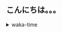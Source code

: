 ## こんにちは。。。

<p></p>

<details>
<summary>waka-time</summary>

<!--START_SECTION:waka-->
![Code Time](http://img.shields.io/badge/Code%20Time-17%20hrs%2056%20mins-blue)

**🐱 My GitHub Data** 

> 🏆 146 Contributions in the Year 2023
 > 
> 📦 150 Bytes Used in GitHub's Storage 
 > 
> 🚫 Not Opted to Hire
 > 
> 📜 4 Public Repositories 
 > 
> 🔑 1 Private Repository 
 > 
**I'm an Early 🐤** 

```text
🌞 Morning       32 commits       ███░░░░░░░░░░░░░░░░░░░░░░   12.60 % 
🌆 Daytime       98 commits       █████████░░░░░░░░░░░░░░░░   38.58 % 
🌃 Evening      108 commits       ██████████░░░░░░░░░░░░░░░   42.52 % 
🌙 Night         16 commits       █░░░░░░░░░░░░░░░░░░░░░░░░   06.30 % 

```
📅 **I'm Most Productive on Sunday** 

```text
Monday          17 commits       █░░░░░░░░░░░░░░░░░░░░░░░░   06.69 % 
Tuesday         16 commits       █░░░░░░░░░░░░░░░░░░░░░░░░   06.30 % 
Wednesday       55 commits       █████░░░░░░░░░░░░░░░░░░░░   21.65 % 
Thursday        29 commits       ██░░░░░░░░░░░░░░░░░░░░░░░   11.42 % 
Friday          55 commits       █████░░░░░░░░░░░░░░░░░░░░   21.65 % 
Saturday        26 commits       ██░░░░░░░░░░░░░░░░░░░░░░░   10.24 % 
Sunday          56 commits       █████░░░░░░░░░░░░░░░░░░░░   22.05 % 

```


📊 **This Week I Spent My Time On** 

```text
⌚︎ Time Zone: Asia/Tokyo

💬 Programming Languages: 
Markdown                 5 hrs 49 mins       ████████░░░░░░░░░░░░░░░░░   33.24 % 
Go                       4 hrs 37 mins       ██████░░░░░░░░░░░░░░░░░░░   26.40 % 
TypeScript               2 hrs 40 mins       ███░░░░░░░░░░░░░░░░░░░░░░   15.23 % 
YAML                     1 hr                █░░░░░░░░░░░░░░░░░░░░░░░░   05.77 % 
JSON                     59 mins             █░░░░░░░░░░░░░░░░░░░░░░░░   05.63 % 

🔥 Editors: 
VS Code                  17 hrs 32 mins      █████████████████████████   100.00 % 

💻 Operating System: 
Mac                      17 hrs 32 mins      █████████████████████████   100.00 % 

```

**I Mostly Code in Shell** 

```text
Shell                    1 repo              █████████████████████████   100.00 % 

```


**Timeline**

![Chart not found](https://raw.githubusercontent.com/purapetino/purapetino/main/charts/bar_graph.png) 


 Last Updated on 19/02/2023 15:16:02 UTC
<!--END_SECTION:waka-->

</details>
